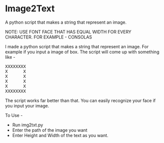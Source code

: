 # Image2Text
A python script that makes a string that represent an image.

NOTE: USE FONT FACE THAT HAS EQUAL WIDTH FOR EVERY CHARACTER. FOR EXAMPLE - CONSOLAS

I made a python script that makes a string that represent an image. For example if you input a image of box. The script will come up with something like -
<pre>
XXXXXXXX
X      X
X      X
X      X
X      X
XXXXXXXX
</pre>
The script works far better than that. You can easily recognize your face if you input your image.

To Use -
<ul>
  <li>Run img2txt.py
    <li>Enter the path of the image you want
      <li>Enter Height and Width of the text as you want.
        </ul>
